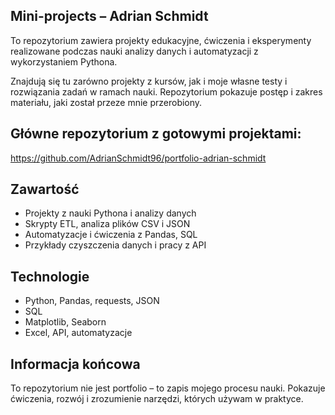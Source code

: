 ## Mini-projects – Adrian Schmidt
To repozytorium zawiera projekty edukacyjne, ćwiczenia i eksperymenty realizowane podczas nauki analizy danych i automatyzacji z wykorzystaniem Pythona.

Znajdują się tu zarówno projekty z kursów, jak i moje własne testy i rozwiązania zadań w ramach nauki. Repozytorium pokazuje postęp i zakres materiału, jaki został przeze mnie przerobiony.

## Główne repozytorium z gotowymi projektami:
https://github.com/AdrianSchmidt96/portfolio-adrian-schmidt

## Zawartość
- Projekty z nauki Pythona i analizy danych
- Skrypty ETL, analiza plików CSV i JSON
- Automatyzacje i ćwiczenia z Pandas, SQL
- Przykłady czyszczenia danych i pracy z API

## Technologie
- Python, Pandas, requests, JSON
- SQL
- Matplotlib, Seaborn
- Excel, API, automatyzacje

## Informacja końcowa
To repozytorium nie jest portfolio – to zapis mojego procesu nauki. Pokazuje ćwiczenia, rozwój i zrozumienie narzędzi, których używam w praktyce.
